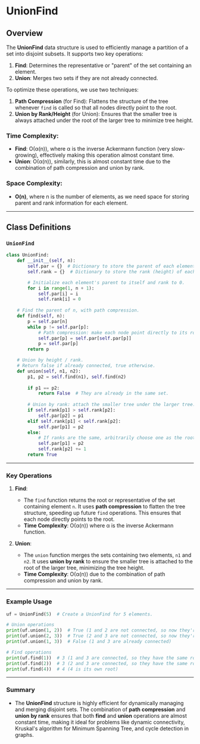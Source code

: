 # UnionFind

## Overview
The **UnionFind** data structure is used to efficiently manage a partition of a set into disjoint subsets. It supports two key operations:
1. **Find**: Determines the representative or "parent" of the set containing an element.
2. **Union**: Merges two sets if they are not already connected.

To optimize these operations, we use two techniques:
1. **Path Compression** (for Find): Flattens the structure of the tree whenever `find` is called so that all nodes directly point to the root.
2. **Union by Rank/Height** (for Union): Ensures that the smaller tree is always attached under the root of the larger tree to minimize tree height.

### Time Complexity:
- **Find**: O(α(n)), where α is the inverse Ackermann function (very slow-growing), effectively making this operation almost constant time.
- **Union**: O(α(n)), similarly, this is almost constant time due to the combination of path compression and union by rank.

### Space Complexity:
- **O(n)**, where n is the number of elements, as we need space for storing parent and rank information for each element.

---

## Class Definitions

### `UnionFind`

```python
class UnionFind:
    def __init__(self, n):
        self.par = {}  # Dictionary to store the parent of each element.
        self.rank = {}  # Dictionary to store the rank (height) of each tree.

        # Initialize each element's parent to itself and rank to 0.
        for i in range(1, n + 1):
            self.par[i] = i
            self.rank[i] = 0
    
    # Find the parent of n, with path compression.
    def find(self, n):
        p = self.par[n]
        while p != self.par[p]:
            # Path compression: make each node point directly to its root.
            self.par[p] = self.par[self.par[p]]
            p = self.par[p]
        return p

    # Union by height / rank.
    # Return false if already connected, true otherwise.
    def union(self, n1, n2):
        p1, p2 = self.find(n1), self.find(n2)
        
        if p1 == p2:
            return False  # They are already in the same set.
        
        # Union by rank: attach the smaller tree under the larger tree.
        if self.rank[p1] > self.rank[p2]:
            self.par[p2] = p1
        elif self.rank[p1] < self.rank[p2]:
            self.par[p1] = p2
        else:
            # If ranks are the same, arbitrarily choose one as the root and increment its rank.
            self.par[p1] = p2
            self.rank[p2] += 1
        return True
```

---

### Key Operations

1. **Find**:
   - The `find` function returns the root or representative of the set containing element `n`. It uses **path compression** to flatten the tree structure, speeding up future `find` operations. This ensures that each node directly points to the root.
   - **Time Complexity**: O(α(n)) where α is the inverse Ackermann function.

2. **Union**:
   - The `union` function merges the sets containing two elements, `n1` and `n2`. It uses **union by rank** to ensure the smaller tree is attached to the root of the larger tree, minimizing the tree height.
   - **Time Complexity**: O(α(n)) due to the combination of path compression and union by rank.

---

### Example Usage

```python
uf = UnionFind(5)  # Create a UnionFind for 5 elements.

# Union operations
print(uf.union(1, 2))  # True (1 and 2 are not connected, so now they're connected)
print(uf.union(2, 3))  # True (2 and 3 are not connected, so now they're connected)
print(uf.union(1, 3))  # False (1 and 3 are already connected)

# Find operations
print(uf.find(1))  # 3 (1 and 3 are connected, so they have the same root)
print(uf.find(2))  # 3 (2 and 3 are connected, so they have the same root)
print(uf.find(4))  # 4 (4 is its own root)
```

---

### Summary
- The **UnionFind** structure is highly efficient for dynamically managing and merging disjoint sets. The combination of **path compression** and **union by rank** ensures that both **find** and **union** operations are almost constant time, making it ideal for problems like dynamic connectivity, Kruskal's algorithm for Minimum Spanning Tree, and cycle detection in graphs.